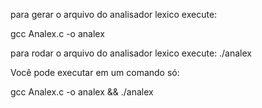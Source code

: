 para gerar o arquivo do analisador lexico execute:

gcc Analex.c -o analex

para rodar o arquivo do analisador lexico execute:
./analex

Você pode executar em um comando só:

gcc Analex.c -o analex && ./analex
